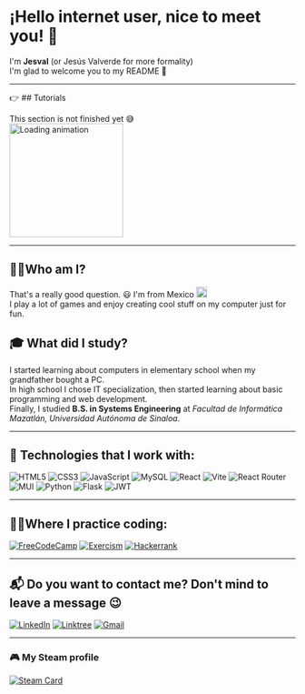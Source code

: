 
# ¡Hello internet user, nice to meet you! 👋 
I'm **Jesval**  (or Jesús Valverde for more formality) <br>
I'm glad to welcome you to my README 📄

---

👉 ## Tutorials

This section is not finished yet 😅 <br>
<img src="https://media.giphy.com/media/RgzryV9nRCMHPVVXPV/giphy.gif" width="200" alt="Loading animation">

---

 ## 👨‍💻Who am I?
 That's a really good question. 😃 I'm from Mexico <img src="https://hatscripts.github.io/circle-flags/flags/mx.svg" width="19" /> <br>
 I play a lot of games and enjoy creating cool stuff on my computer just for fun.  

## 🎓 What did I study?  
I started learning about computers in elementary school when my grandfather bought a PC. <br>
In high school I chose IT specialization, then started learning about basic programming and web development. <br>
Finally, I studied **B.S. in Systems Engineering** at *Facultad de Informática Mazatlán, Universidad Autónoma de Sinaloa*. 

---

##  🚀 Technologies that I work with:
![HTML5](https://img.shields.io/badge/html5-%23E34F26.svg?style=for-the-badge&logo=html5&logoColor=white) ![CSS3](https://img.shields.io/badge/css3-%231572B6.svg?style=for-the-badge&logo=css3&logoColor=white) ![JavaScript](https://img.shields.io/badge/javascript-%23323330.svg?style=for-the-badge&logo=javascript&logoColor=%23F7DF1E) ![MySQL](https://img.shields.io/badge/mysql-4479A1.svg?style=for-the-badge&logo=mysql&logoColor=white) ![React](https://img.shields.io/badge/react-%2320232a.svg?style=for-the-badge&logo=react&logoColor=%2361DAFB) ![Vite](https://img.shields.io/badge/vite-%23646CFF.svg?style=for-the-badge&logo=vite&logoColor=white) ![React Router](https://img.shields.io/badge/React_Router-CA4245?style=for-the-badge&logo=react-router&logoColor=white) ![MUI](https://img.shields.io/badge/MUI-%230081CB.svg?style=for-the-badge&logo=mui&logoColor=white) ![Python](https://img.shields.io/badge/python-3670A0?style=for-the-badge&logo=python&logoColor=ffdd54) ![Flask](https://img.shields.io/badge/flask-%23000.svg?style=for-the-badge&logo=flask&logoColor=white) ![JWT](https://img.shields.io/badge/JWT-black?style=for-the-badge&logo=JSON%20web%20tokens)

---


##  🧑‍💻Where I practice coding:

[![FreeCodeCamp](https://img.shields.io/badge/Freecodecamp-%23123.svg?&style=for-the-badge&logo=freecodecamp&logoColor=green)](https://www.freecodecamp.org/jesval)  [![Exercism](https://img.shields.io/badge/Exercism-009CAB?style=for-the-badge&logo=exercism&logoColor=white)](https://exercism.org/profiles/Jesus-Valverde) [![Hackerrank](https://img.shields.io/badge/-Hackerrank-2EC866?style=for-the-badge&logo=HackerRank&logoColor=white)](https://www.hackerrank.com/profile/jesusvalverdeDev)

---


##  📬  Do you want to contact me? Don't mind to leave a message 😉
[![LinkedIn](https://img.shields.io/badge/linkedin-%230077B5.svg?style=for-the-badge&logo=linkedin&logoColor=white)](https://www.linkedin.com/in/jes-val/) [![Linktree](https://img.shields.io/badge/linktree-1de9b6?style=for-the-badge&logo=linktree&logoColor=white)](https://linktr.ee/jes.val) [ ![Gmail](https://img.shields.io/badge/Gmail-D14836?style=for-the-badge&logo=gmail&logoColor=white)](mailto:jesusvalverde.dev@gmail.com) 

---

### 🎮 My Steam profile
[![Steam Card](https://card.yuy1n.io/card/76561198343474406/dark,en,badge,group)](https://steamcommunity.com/id/jesus-valverde/)

